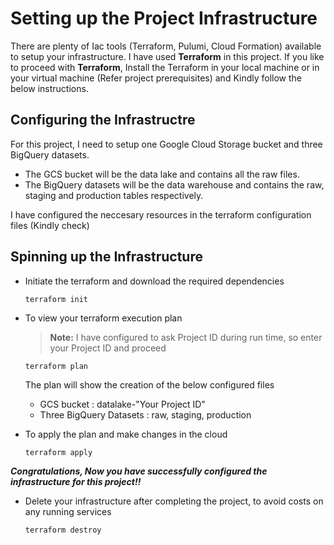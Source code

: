 # Setting up the Project Infrastructure 

There are plenty of Iac tools (Terraform, Pulumi, Cloud Formation) available to setup your infrastructure. I have used **Terraform** in this project. If you like to proceed with **Terraform**, Install the Terraform in your local machine or in your virtual machine (Refer project prerequisites) and Kindly follow the below instructions.

## Configuring the Infrastructre

For this project, I need to setup one Google Cloud Storage bucket and three BigQuery datasets.
- The GCS bucket will be the data lake and contains all the raw files.
- The BigQuery datasets will be the data warehouse and contains the raw, staging and production tables respectively.

I have configured the neccesary resources in the terraform configuration files (Kindly check)

## Spinning up the Infrastructure

- Initiate the terraform and download the required dependencies
  ```
  terraform init
  ```
- To view your terraform execution plan
  > **Note:** I have configured to ask Project ID during run time, so enter your Project ID and proceed
  ```
  terraform plan
  ```
  The plan will show the creation of the below configured files
  - GCS bucket : datalake-"Your Project ID"
  - Three BigQuery Datasets : raw, staging, production

- To apply the plan and make changes in the cloud
  ```
  terraform apply
  ```
**_Congratulations, Now you have successfully configured the infrastructure for this project!!_** 
  
- Delete your infrastructure after completing the project, to avoid costs on any running services
  ```
  terraform destroy
  ```
  
